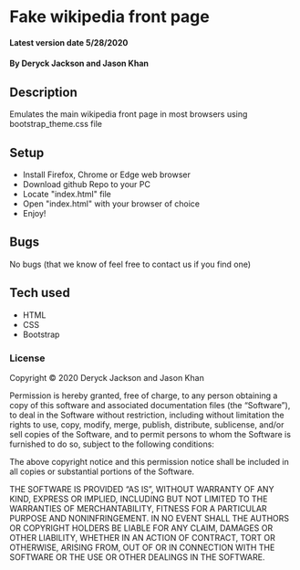 # Fake wikipedia front page

#### Latest version date 5/28/2020

#### By Deryck Jackson and Jason Khan

## Description

Emulates the main wikipedia front page in most browsers using bootstrap_theme.css file

## Setup

* Install Firefox, Chrome or Edge web browser
* Download github Repo to your PC
* Locate "index.html" file
* Open "index.html" with your browser of choice
* Enjoy!

## Bugs

No bugs (that we know of feel free to contact us if you find one)

## Tech used

* HTML
* CSS
* Bootstrap

### License

Copyright © 2020 Deryck Jackson and Jason Khan

Permission is hereby granted, free of charge, to any person obtaining a copy of this software and associated documentation files (the “Software”), to deal in the Software without restriction, including without limitation the rights to use, copy, modify, merge, publish, distribute, sublicense, and/or sell copies of the Software, and to permit persons to whom the Software is furnished to do so, subject to the following conditions:

The above copyright notice and this permission notice shall be included in all copies or substantial portions of the Software.

THE SOFTWARE IS PROVIDED “AS IS”, WITHOUT WARRANTY OF ANY KIND, EXPRESS OR IMPLIED, INCLUDING BUT NOT LIMITED TO THE WARRANTIES OF MERCHANTABILITY, FITNESS FOR A PARTICULAR PURPOSE AND NONINFRINGEMENT. IN NO EVENT SHALL THE AUTHORS OR COPYRIGHT HOLDERS BE LIABLE FOR ANY CLAIM, DAMAGES OR OTHER LIABILITY, WHETHER IN AN ACTION OF CONTRACT, TORT OR OTHERWISE, ARISING FROM, OUT OF OR IN CONNECTION WITH THE SOFTWARE OR THE USE OR OTHER DEALINGS IN THE SOFTWARE.